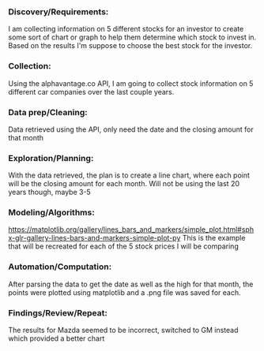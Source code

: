 ### Discovery/Requirements:
  I am collecting information on 5 different stocks for an investor to create some sort of
  chart or graph to help them determine which stock to invest in. Based on the results I'm
  suppose to choose the best stock for the investor.

### Collection:
  Using the alphavantage.co API, I am going to collect stock information on 5 different
  car companies over the last couple years.

### Data prep/Cleaning:
  Data retrieved using the API, only need the date and the closing amount for that month

### Exploration/Planning:
  With the data retrieved, the plan is to create a line chart, where each point will
  be the closing amount for each month. Will not be using the last 20 years though, maybe 3-5

### Modeling/Algorithms:
  https://matplotlib.org/gallery/lines_bars_and_markers/simple_plot.html#sphx-glr-gallery-lines-bars-and-markers-simple-plot-py
  This is the example that will be recreated for each of the 5 stock prices I will be
  comparing

### Automation/Computation:
  After parsing the data to get the date as well as the high for that month, the points
  were plotted using matplotlib and a .png file was saved for each.

### Findings/Review/Repeat:
  The results for Mazda seemed to be incorrect, switched to GM instead which provided a
  better chart
